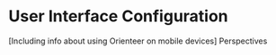 # User Interface Configuration

[Including info about using Orienteer on mobile devices]
Perspectives

